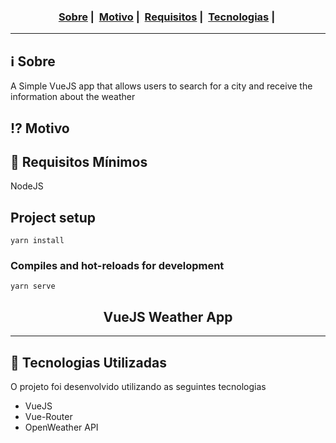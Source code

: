 <h3 align="center">
  <a href="#information_source-sobre">Sobre</a>&nbsp;|&nbsp;
  <a href="#interrobang-motivo">Motivo</a>&nbsp;|&nbsp;
  <a href="#seedling-requisitos-mínimos">Requisitos</a>&nbsp;|&nbsp;
  <a href="#rocket-tecnologias-utilizadas">Tecnologias</a>&nbsp;|&nbsp;
</h3>

___


## :information_source: Sobre

A Simple VueJS app that allows users to search for a city and receive the information about the weather

## :interrobang: Motivo



## :seedling: Requisitos Mínimos

NodeJS

## Project setup
```
yarn install
```

### Compiles and hot-reloads for development
```
yarn serve
```

<h2 align="center">VueJS Weather App</h2>

___

## :rocket: Tecnologias Utilizadas 

O projeto foi desenvolvido utilizando as seguintes tecnologias

- VueJS
- Vue-Router
- OpenWeather API



